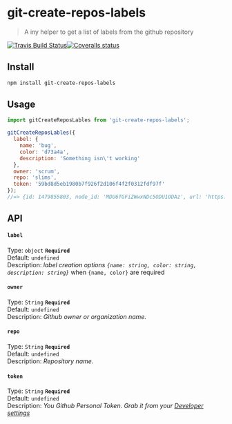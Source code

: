 # git-create-repos-labels
> A iny helper to get a list of labels from the github repository

[![Travis Build Status](https://img.shields.io/travis/Scrum/git-create-repos-labels/master.svg?style=flat-square&label=unix)](https://travis-ci.org/Scrum/git-create-repos-labels)[![Coveralls status](https://img.shields.io/coveralls/Scrum/git-create-repos-labels.svg?style=flat-square)](https://coveralls.io/r/Scrum/git-create-repos-labels)

## Install
```bash
npm install git-create-repos-labels
```

## Usage
```js
import gitCreateReposLables from 'git-create-repos-labels';

gitCreateReposLables({
  label: {
    name: 'bug',
    color: 'd73a4a',
    description: 'Something isn\'t working'
  },
  owner: 'scrum', 
  repo: 'slims', 
  token: '59bd8d5eb1980b7f926f2d106f4f2f0312fdf97f'
});
//=> {id: 1479855803, node_id: 'MDU6TGFiZWwxNDc5ODU1ODAz', url: 'https://api.github.com/repos/post/post-slims/labels/bug', name: 'bug', color: 'd73a4a', default: true}
```

## API
#### `label`

Type: `object` **`Required`**  
Default: `undefined`  
Description: *label creation options `{name: string, color: string, description: string}`* when `{name, color}` are required

#### `owner`

Type: `String` **`Required`**  
Default: `undefined`  
Description: *Github owner or organization name.*

#### `repo`

Type: `String` **`Required`**  
Default: `undefined`  
Description: *Repository name.*

#### `token`

Type: `String` **`Required`**  
Default: `undefined`  
Description: *You  Github Personal Token. Grab it from your [Developer settings](https://github.com/settings/developers)*
